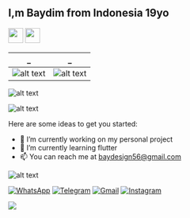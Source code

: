 
## I,m Baydim from Indonesia 19yo
<img 
src="https://camo.githubusercontent.com/e8e7b06ecf583bc040eb60e44eb5b8e0ecc5421320a92929ce21522dbc34c891/68747470733a2f2f6d656469612e67697068792e636f6d2f6d656469612f6876524a434c467a6361737252346961377a2f67697068792e676966" data-canonical-src="https://gyazo.com/eb5c5741b6a9a16c692170a41a49c858.png" width="30" />
<img src="https://camo.githubusercontent.com/d3359cb00ab0b5ed8f2e1fe3fceb4fbaf3b614340f8c0db99c17b9f50b351770/68747470733a2f2f656d6f6a69732e736c61636b6d6f6a69732e636f6d2f656d6f6a69732f696d616765732f313533313834393433302f343234362f626c6f622d73756e676c61737365732e6769663f31353331383439343330" data-canonical-src="https://gyazo.com/eb5c5741b6a9a16c692170a41a49c858.png" width="30" />


| _ | _ |
| :---: | :---: |
| ![alt text](https://github-readme-stats.vercel.app/api?username=baydim&show_icons=true&hide=&count_private=true&title_color=026700&text_color=026700&icon_color=026700&bg_color=18182400&hide_border=true&show_icons=true)   | ![alt text](https://github-readme-streak-stats.herokuapp.com/?user=baydim&stroke=026700&background=18182400&ring=026700&fire=026700&currStreakNum=026700&currStreakLabel=026700&sideNums=026700&sideLabels=026700&dates=026700&hide_border=true) |

![alt text](https://activity-graph.herokuapp.com/graph?username=baydim&bg_color=0E111600&color=026700&line=026700&point=B5B8FF&area_color=181824&area=true&hide_border=true&custom_title=GitHub%20Commits%20Graph)

![alt text](https://github-readme-stats.vercel.app/api/top-langs/?username=baydim&langs_count=20&title_color=026700&text_color=026700&icon_color=026700&bg_color=0E111600&hide_border=true&locale=en&custom_title=Top%20%Languages&card_width=1000)

Here are some ideas to get you started:

- 🔭 I’m currently working on my personal project
- 🌱 I’m currently learning flutter
- :mailbox: You can reach me at baydesign56@gmail.com

![alt text](https://github-profile-trophy.vercel.app/?username=baydim)



[![WhatsApp](https://img.shields.io/badge/WhatsApp-25D366?style=for-the-badge&logo=whatsapp&logoColor=white)](https://wa.me/6285735379740)
[![Telegram](https://img.shields.io/badge/Telegram-26A5E4?style=for-the-badge&logo=telegram&logoColor=white)](https://www.t.me/temenyahidrogen)
[![Gmail](https://img.shields.io/badge/Gmail-EA4335?style=for-the-badge&logo=gmail&logoColor=white)](mailto:baydesign56@gmail.com.com?subject=github_message)
[![Instagram](https://img.shields.io/badge/Instagram-CA377D?style=for-the-badge&logo=instagram&logoColor=white)](https://www.instagram.com/baydim18?r=nametag)

![](https://komarev.com/ghpvc/?username=baydim&color=green&label=Views)

